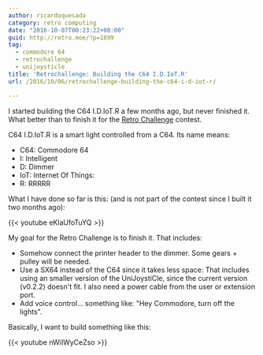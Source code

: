 ```yaml
---
author: ricardoquesada
category: retro computing
date: "2016-10-07T00:23:22+00:00"
guid: http://retro.moe/?p=1899
tag:
  - commodore 64
  - retrochallenge
  - unijoysticle
title: 'Retrochallenge: Building the C64 I.D.IoT.R'
url: /2016/10/06/retrochallenge-building-the-c64-i-d-iot-r/

---
```

I started building the C64 I.D.IoT.R a few months ago, but never finished it.
What better than to finish it for the [Retro Challenge](http://www.wickensonline.co.uk/retrochallenge-2012sc/) contest.

C64 I.D.IoT.R is a smart light controlled from a C64. Its name means:

- C64: Commodore 64
- I: Intelligent
- D: Dimmer
- IoT: Internet Of Things:
- R: RRRRR

What I have done so far is this: (and is not part of the contest since I built it two months ago):

{{< youtube eKlaUfoTuYQ >}}

My goal for the Retro Challenge is to finish it. That includes:

- Somehow connect the printer header to the dimmer. Some gears + pulley will be needed.
- Use a SX64 instead of the C64 since it takes less space:
  That includes using an smaller version of the UniJoystiCle,
  since the current version (v0.2.2) doesn't fit.
  I also need a power cable from the user or extension port.
- Add voice control... something like: "Hey Commodore, turn off the lights".

Basically, I want to build something like this:

{{< youtube nWiIWyCeZso >}}
